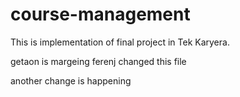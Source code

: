 # course-management

This is implementation of final project in Tek Karyera.


getaon is margeing
ferenj changed this file


another change is happening